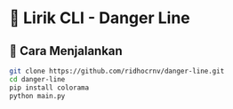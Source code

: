 # 🎵 Lirik CLI - Danger Line

## 🚀 Cara Menjalankan

```bash
git clone https://github.com/ridhocrnv/danger-line.git
cd danger-line
pip install colorama
python main.py
